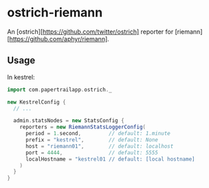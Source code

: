 # ostrich-riemann

An [ostrich][https://github.com/twitter/ostrich] reporter for [riemann][https://github.com/aphyr/riemann].

## Usage

In kestrel:

``` scala
import com.papertrailapp.ostrich._

new KestrelConfig {
  // ...

  admin.statsNodes = new StatsConfig {
    reporters = new RiemannStatsLoggerConfig(
      period = 1.second,         // default: 1.minute
      prefix = "kestrel",        // default: None
      host = "riemann01",        // default: localhost
      port = 4444,               // default: 5555
      localHostname = "kestrel01 // default: [local hostname]
    )
  }
}
```

